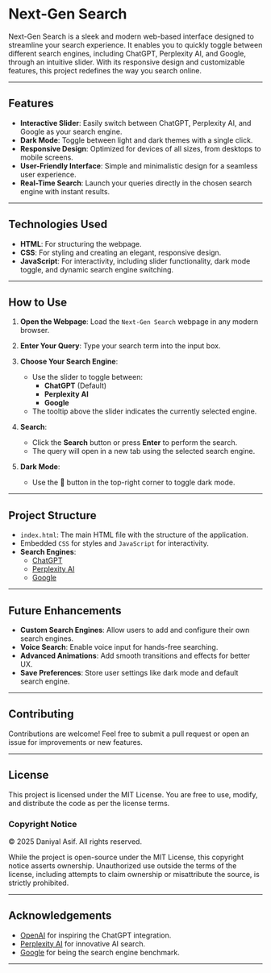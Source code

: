 # Next-Gen Search

Next-Gen Search is a sleek and modern web-based interface designed to streamline your search experience. It enables you to quickly toggle between different search engines, including ChatGPT, Perplexity AI, and Google, through an intuitive slider. With its responsive design and customizable features, this project redefines the way you search online.

---

## Features

- **Interactive Slider**: Easily switch between ChatGPT, Perplexity AI, and Google as your search engine.
- **Dark Mode**: Toggle between light and dark themes with a single click.
- **Responsive Design**: Optimized for devices of all sizes, from desktops to mobile screens.
- **User-Friendly Interface**: Simple and minimalistic design for a seamless user experience.
- **Real-Time Search**: Launch your queries directly in the chosen search engine with instant results.

---

## Technologies Used

- **HTML**: For structuring the webpage.
- **CSS**: For styling and creating an elegant, responsive design.
- **JavaScript**: For interactivity, including slider functionality, dark mode toggle, and dynamic search engine switching.

---

## How to Use

1. **Open the Webpage**:
   Load the `Next-Gen Search` webpage in any modern browser.

2. **Enter Your Query**:
   Type your search term into the input box.

3. **Choose Your Search Engine**:
   - Use the slider to toggle between:
     - **ChatGPT** (Default)
     - **Perplexity AI**
     - **Google**
   - The tooltip above the slider indicates the currently selected engine.

4. **Search**:
   - Click the **Search** button or press **Enter** to perform the search.
   - The query will open in a new tab using the selected search engine.

5. **Dark Mode**:
   - Use the 🌙 button in the top-right corner to toggle dark mode.

---

## Project Structure

- `index.html`: The main HTML file with the structure of the application.
- Embedded `CSS` for styles and `JavaScript` for interactivity.
- **Search Engines**:
  - [ChatGPT](https://chat.openai.com)
  - [Perplexity AI](https://www.perplexity.ai)
  - [Google](https://www.google.com)

---

## Future Enhancements

- **Custom Search Engines**: Allow users to add and configure their own search engines.
- **Voice Search**: Enable voice input for hands-free searching.
- **Advanced Animations**: Add smooth transitions and effects for better UX.
- **Save Preferences**: Store user settings like dark mode and default search engine.

---

## Contributing

Contributions are welcome! Feel free to submit a pull request or open an issue for improvements or new features.

---
## License

This project is licensed under the MIT License. You are free to use, modify, and distribute the code as per the license terms.

### Copyright Notice

© 2025 Daniyal Asif. All rights reserved.

While the project is open-source under the MIT License, this copyright notice asserts ownership. Unauthorized use outside the terms of the license, including attempts to claim ownership or misattribute the source, is strictly prohibited.

---

## Acknowledgements

- [OpenAI](https://openai.com) for inspiring the ChatGPT integration.
- [Perplexity AI](https://www.perplexity.ai) for innovative AI search.
- [Google](https://www.google.com) for being the search engine benchmark.

---
